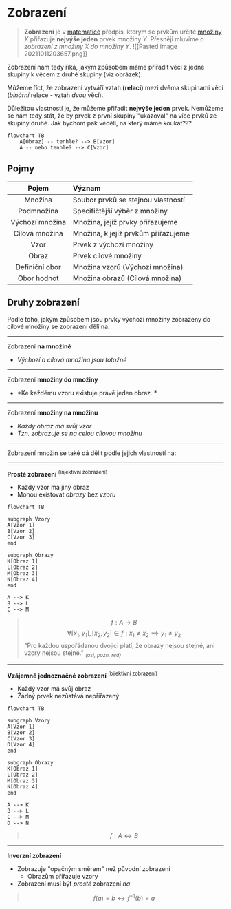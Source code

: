 # Zobrazení
> **Zobrazení** je v [matematice](https://cs.wikipedia.org/wiki/Matematika "Matematika") předpis, kterým se prvkům určité [množiny](https://cs.wikipedia.org/wiki/Mno%C5%BEina "Množina") _X_ přiřazuje **nejvýše jeden** prvek množiny _Y_. Přesněji mluvíme o _zobrazení z množiny X do množiny Y_.
![[Pasted image 20211011203657.png]]

Zobrazení nám tedy říká, jakým způsobem máme přiřadit věci z jedné skupiny k věcem z druhé skupiny (viz obrázek).

Můžeme říct, že zobrazení vytváří vztah **(relaci)** mezi dvěma skupinami věcí (*binární* relace - vztah *dvou* věcí).

Důležitou vlastností je, že můžeme přiřadit **nejvýše jeden** prvek. Nemůžeme se nám tedy stát, že by prvek z první skupiny "ukazoval" na více prvků ze skupiny druhé. Jak bychom pak věděli, na který máme koukat???

```mermaid
flowchart TB
	A[Obraz] -- tenhle? --> B[Vzor]
 	A -- nebo tenhle? --> C[Vzor]
```

## Pojmy
| Pojem | Význam  |
| :-------: | :------ |
| Množina | Soubor prvků se stejnou vlastností |
| Podmnožina | Specifičtější výběr z množiny |
| Výchozí množina | Množina, jejíž prvky přiřazujeme|
| Cílová množina | Množina, k jejíž prvkům přiřazujeme|
| Vzor | Prvek z výchozí množiny |
| Obraz | Prvek cílové množiny |
| Definiční obor | Množina vzorů (Výchozí množina)|
| Obor hodnot | Množina obrazů (Cílová množina)|

## Druhy zobrazení
Podle toho, jakým způsobem jsou prvky výchozí množiny zobrazeny do cílové množiny se zobrazení dělí na:

---
Zobrazení **na množině**
- *Výchozí a cílová množina jsou totožné*
---
Zobrazení **množiny do množiny** 
- *Ke každému vzoru existuje právě jeden obraz. *
---
Zobrazení **množiny na množinu**
- *Každý obraz má svůj vzor*
- *Tzn. zobrazuje se na celou cílovou množinu*
---
Zobrazení množin se také dá dělit podle jejich vlastností na:

---
**Prosté zobrazení** <sup>(injektivní zobrazení)</sup>
- Každý vzor má jiný obraz
- Mohou existovat *obrazy* bez *vzoru*
```mermaid
flowchart TB

subgraph Vzory
A[Vzor 1]
B[Vzor 2]
C[Vzor 3]
end

subgraph Obrazy
K[Obraz 1]
L[Obraz 2]
M[Obraz 3]
N[Obraz 4]
end

A --> K
B --> L
C --> M
```

> $$f: A \rightarrow B$$
>$$
\forall[x_1,y_1],[x_2,y_2]
\in
f: x_1 \not= x_2 \implies y_1 \not= y_2
>$$
>"Pro každou uspořádanou dvojici platí, že obrazy nejsou stejné, ani vzory nejsou stejné." *<sub>(asi, pozn. red)</sub>*

---
**Vzájemně jednoznačné zobrazení** <sup>(bijektivní zobrazení)</sup>
- Každý vzor má svůj obraz
- Žádný prvek nezůstává nepřiřazený
```mermaid
flowchart TB

subgraph Vzory
A[Vzor 1]
B[Vzor 2]
C[Vzor 3]
D[Vzor 4]
end

subgraph Obrazy
K[Obraz 1]
L[Obraz 2]
M[Obraz 3]
N[Obraz 4]
end

A --> K
B --> L
C --> M
D --> N
```
> $$f: A\leftrightarrow B$$

---
**Inverzní zobrazení**
- Zobrazuje "opačným směrem" než původní zobrazení
	- Obrazům přiřazuje vzory
- Zobrazení musí být *prosté* zobrazení *na*

> $$ f(a) = b\leftrightarrow f^{-1}(b) = a  $$